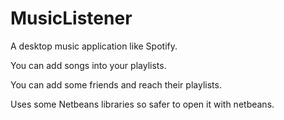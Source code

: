 # MusicListener
 A desktop music application like Spotify.
 
 You can add songs into your playlists.
 
 You can add some friends and reach their playlists.

 Uses some Netbeans libraries so safer to open it with netbeans.
